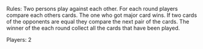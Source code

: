 Rules:
Two persons play against each other. For each round players compare each others cards. The one who got major card wins.
If two cards of the opponents are equal they compare the next pair of the cards.
The winner of the each round collect all the cards that have been played.

Players: 2
